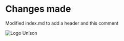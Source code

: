 # Changes made
Modified index.md to add a header and this comment

![Logo Unison](https://www.unison.mx/wp-content/themes/awaken/images/logo_80.png)
